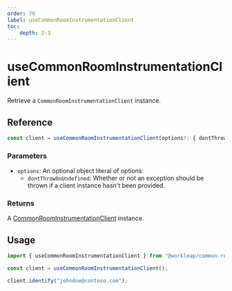 ```yaml
---
order: 70
label: useCommonRoomInstrumentationClient
toc:
    depth: 2-3
---
```


# useCommonRoomInstrumentationClient

Retrieve a `CommonRoomInstrumentationClient` instance.

## Reference

```ts
const client = useCommonRoomInstrumentationClient(options?: { dontThrowOnUndefined? });
```

### Parameters

- `options`: An optional object literal of options:
    - `dontThrowOnUndefined`: Whether or not an exception should be thrown if a client instance hasn't been provided.

### Returns

A [CommonRoomInstrumentationClient](./CommonRoomInstrumentationClient.md) instance.

## Usage

```ts !#3
import { useCommonRoomInstrumentationClient } from "@workleap/common-room/react";

const client = useCommonRoomInstrumentationClient();

client.identify("johndoe@contoso.com");
```
